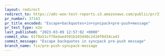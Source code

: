 ```yaml
---
layout: redirect
redirect_to: https://a8c-woo-test-reports.s3.amazonaws.com/public/pr/37143/e2e/index.html
pr_number: 37143
pr_title_encoded: "Escape+backquotes+in+syncpack+pre-push+message"
pr_test_type: e2e
last_published: "2023-03-09 12:57:02 +0000"
commit_sha: 61f9a51cff8e4ae4591b103d40c2410f0d34ca43
commit_message: "Escape backquotes in syncpack pre-push message"
branch_name: fix/pre-push-syncpack-message
---
```

